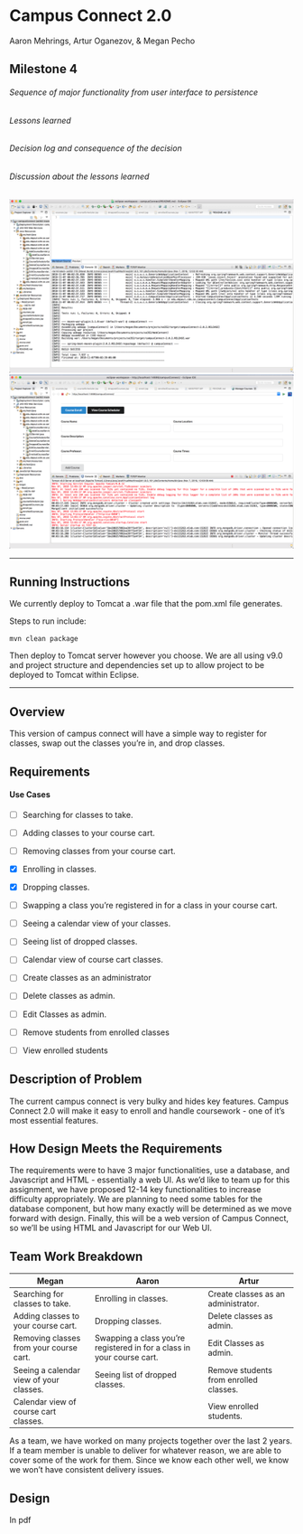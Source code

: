 # Campus Connect 2.0

Aaron Mehrings, Artur Oganezov, & Megan Pecho

## Milestone 4

###### Sequence of major functionality from user interface to persistence



###### Lessons learned



###### Decision log and consequence of the decision



###### Discussion about the lessons learned



![Successful build](./milestone4_successfulBuild.PNG)
![Running server](./milestone4_runningProject.PNG)

---

## Running Instructions

We currently deploy to Tomcat a .war file that the pom.xml file generates.

Steps to run include:

```
mvn clean package
```

Then deploy to Tomcat server however you choose. We are all using v9.0 and project structure and dependencies set up to allow project to be deployed to Tomcat within Eclipse.


---
## Overview
This version of campus connect will have a simple way to register for classes, swap out the classes you’re in, and drop classes.

## Requirements
#### Use Cases
  - [ ] Searching for classes to take.
  - [ ] Adding classes to your course cart.
  - [ ] Removing classes from your course cart.
  - [x] Enrolling in classes.
  - [x] Dropping classes.
  - [ ] Swapping a class you’re registered in for a class in your course cart.
  - [ ] Seeing a calendar view of your classes.
  - [ ] Seeing list of dropped classes.
  - [ ] Calendar view of course cart classes.
  - [ ] Create classes as an administrator
  - [ ] Delete classes as admin.
  - [ ] Edit Classes as admin.
  - [ ] Remove students from enrolled classes
  - [ ] View enrolled students


## Description of Problem
The current campus connect is very bulky and hides key features. Campus Connect 2.0 will make it easy to enroll and handle coursework - one of it’s most essential features.

## How Design Meets the Requirements
The requirements were to have 3 major functionalities, use a database, and Javascript and HTML - essentially a web UI. As we’d like to team up for this assignment, we have proposed 12-14 key functionalities to increase difficulty appropriately. We are planning to need some tables for the database component, but how many exactly will be determined as we move forward with design. Finally, this will be a web version of Campus Connect, so we’ll be using HTML and Javascript for our Web UI.


## Team Work Breakdown

|Megan|Aaron|Artur|
| ------------- | ------------- | ------------- |
|Searching for classes to take.|Enrolling in classes.|Create classes as an administrator.|
|Adding classes to your course cart.|Dropping classes.|Delete classes as admin.|
|Removing classes from your course cart.|Swapping a class you’re registered in for a class in your course cart.|Edit Classes as admin.|
|Seeing a calendar view of your classes. |Seeing list of dropped classes.|Remove students from enrolled classes.|
|Calendar view of course cart classes.||View enrolled students.|

As a team, we have worked on many projects together over the last 2 years. If a team member is unable to deliver for whatever reason, we are able to cover some of the work for them. Since we know each other well, we know we won’t have consistent delivery issues.

## Design
In pdf

